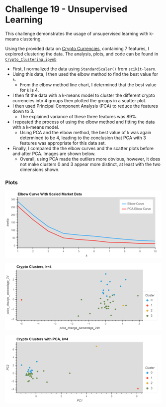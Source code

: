 # Challenge 19 - Unsupervised Learning

This challenge demonstrates the usage of unsupervised learning with k-means clustering.

Using the provided data on [Crypto Currencies](Resources/crypto_market_data.csv), containing 7 features, I explored clustering the data. The analysis, plots, and code can be found in [`Crypto_Clustering.ipynb`](Crypto_Clustering.ipynb)
- First, I normalized the data using `StandardScaler()` from `scikit-learn`. 
- Using this data, I then used the elbow method to find the best value for `k`.
    - From the elbow method line chart, I determined that the best value for `k` is 4.
- I then fit the data with a k-means model to cluster the different crypto currencies into 4 groups then plotted the groups in a scatter plot.
- I then used Principal Component Analysis (PCA) to reduce the features down to 3.
    - The explained variance of these three features was 89%.
- I repeated the process of using the elbow method and fitting the data with a k-means model.
    - Using PCA and the elbow method, the best value of `k` was again determined to be 4, leading to the conclusion that PCA with 3 features was appropriate for this data set.
- Finally, I compared the the elbow curves and the scatter plots before and after PCA. Images are shown below.
    - Overall, using PCA made the outliers more obvious, however, it does not make clusters 0 and 3 appear more distinct, at least with the two dimensions shown.

### Plots
![Elbow curve plots comparing the original data with the PCA data](Images/elbow_plot.png)

![Scatter plot of 24 hours and 7 days features, colored by k-means cluster.](Images/clusters_plot.png)

![Scatter plot of Principal Components 1 and 2, colored by k-means cluster.](Images/clusters_PCA_plot.png)